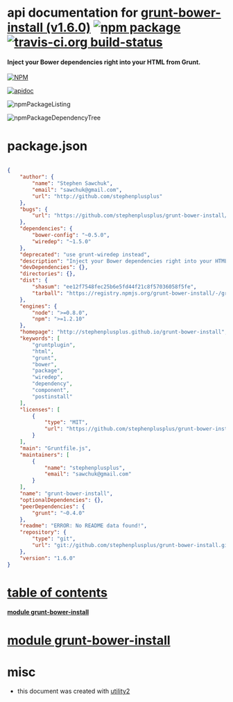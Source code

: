 # api documentation for  [grunt-bower-install (v1.6.0)](http://stephenplusplus.github.io/grunt-bower-install)  [![npm package](https://img.shields.io/npm/v/npmdoc-grunt-bower-install.svg?style=flat-square)](https://www.npmjs.org/package/npmdoc-grunt-bower-install) [![travis-ci.org build-status](https://api.travis-ci.org/npmdoc/node-npmdoc-grunt-bower-install.svg)](https://travis-ci.org/npmdoc/node-npmdoc-grunt-bower-install)
#### Inject your Bower dependencies right into your HTML from Grunt.

[![NPM](https://nodei.co/npm/grunt-bower-install.png?downloads=true)](https://www.npmjs.com/package/grunt-bower-install)

[![apidoc](https://npmdoc.github.io/node-npmdoc-grunt-bower-install/build/screenCapture.buildNpmdoc.browser._2Fhome_2Ftravis_2Fbuild_2Fnpmdoc_2Fnode-npmdoc-grunt-bower-install_2Ftmp_2Fbuild_2Fapidoc.html.png)](https://npmdoc.github.io/node-npmdoc-grunt-bower-install/build/apidoc.html)

![npmPackageListing](https://npmdoc.github.io/node-npmdoc-grunt-bower-install/build/screenCapture.npmPackageListing.svg)

![npmPackageDependencyTree](https://npmdoc.github.io/node-npmdoc-grunt-bower-install/build/screenCapture.npmPackageDependencyTree.svg)



# package.json

```json

{
    "author": {
        "name": "Stephen Sawchuk",
        "email": "sawchuk@gmail.com",
        "url": "http://github.com/stephenplusplus"
    },
    "bugs": {
        "url": "https://github.com/stephenplusplus/grunt-bower-install/issues"
    },
    "dependencies": {
        "bower-config": "~0.5.0",
        "wiredep": "~1.5.0"
    },
    "deprecated": "use grunt-wiredep instead",
    "description": "Inject your Bower dependencies right into your HTML from Grunt.",
    "devDependencies": {},
    "directories": {},
    "dist": {
        "shasum": "ee12f7548fec25b6e5fd44f21c8f57036058f5fe",
        "tarball": "https://registry.npmjs.org/grunt-bower-install/-/grunt-bower-install-1.6.0.tgz"
    },
    "engines": {
        "node": ">=0.8.0",
        "npm": ">=1.2.10"
    },
    "homepage": "http://stephenplusplus.github.io/grunt-bower-install",
    "keywords": [
        "gruntplugin",
        "html",
        "grunt",
        "bower",
        "package",
        "wiredep",
        "dependency",
        "component",
        "postinstall"
    ],
    "licenses": [
        {
            "type": "MIT",
            "url": "https://github.com/stephenplusplus/grunt-bower-install/blob/master/LICENSE-MIT"
        }
    ],
    "main": "Gruntfile.js",
    "maintainers": [
        {
            "name": "stephenplusplus",
            "email": "sawchuk@gmail.com"
        }
    ],
    "name": "grunt-bower-install",
    "optionalDependencies": {},
    "peerDependencies": {
        "grunt": "~0.4.0"
    },
    "readme": "ERROR: No README data found!",
    "repository": {
        "type": "git",
        "url": "git://github.com/stephenplusplus/grunt-bower-install.git"
    },
    "version": "1.6.0"
}
```



# <a name="apidoc.tableOfContents"></a>[table of contents](#apidoc.tableOfContents)

#### [module grunt-bower-install](#apidoc.module.grunt-bower-install)



# <a name="apidoc.module.grunt-bower-install"></a>[module grunt-bower-install](#apidoc.module.grunt-bower-install)



# misc
- this document was created with [utility2](https://github.com/kaizhu256/node-utility2)
